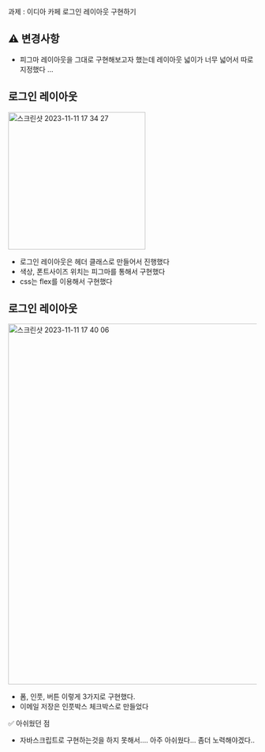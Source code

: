  과제 : 이디아 카페 로그인 레이아웃 구현하기 

 ## ⚠️ 변경사항
- 피그마 레이아웃을 그대로 구현해보고자 했는데 레이아웃 넓이가 너무 넓어서 따로 지정했다 ...

로그인 레이아웃 
------------
<img width="278" alt="스크린샷 2023-11-11 17 34 27" src="https://github.com/chohyundon/home-work2/assets/113508075/2596bada-d2f1-40da-83fa-c3979f9c8755">

- 로그인 레이아웃은 헤더 클래스로 만들어서 진행했다
- 색상, 폰트사이즈 위치는 피그마를 통해서 구현했다
- css는 flex를 이용해서 구현했다


로그인 레이아웃
-------------
<img width="730" alt="스크린샷 2023-11-11 17 40 06" src="https://github.com/chohyundon/home-work2/assets/113508075/45f8be69-083d-4b8b-8eed-b241cfc66a91">

- 폼, 인풋, 버튼 이렇게 3가지로 구현했다.
- 이메일 저장은 인풋박스 체크박스로 만들었다


✅ 아쉬웠던 점
- 자바스크립트로 구현하는것을 하지 못해서.... 아주 아쉬웠다... 좀더 노력해야겠다..
